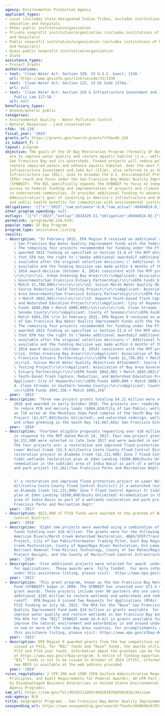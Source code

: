 ```yaml
---
agency: Environmental Protection Agency
applicant_types:
- Local (includes State-designated Indian Tribes, excludes institutions of higher
  education and hospitals
- Other public institution/organization
- Private nonprofit institution/organization (includes institutions of higher education
  and hospitals)
- Public nonprofit institution/organization (includes institutions of higher education
  and hospitals)
- Quasi-public nonprofit institution/organization
- State
assistance_types:
- Project Grants
authorizations:
- text: 'Clean Water Act: Section 320. 33 U.S.C. &sect; 1330.'
  url: https://www.govinfo.gov/link/uscode/33/1330
- text: 'Clean Water Act: Section 125, 33 US Code 1276a.'
  url: null
- text: 'Clean Water Act: Section 320 & Infrastructure Investment and Jobs Act (IIJA),
    Public Law 117-58.'
  url: null
beneficiary_types:
- Anyone/general public
categories:
- Environmental Quality - Water Pollution Control
- Natural Resources - Land Conservation
cfda: '66.126'
fiscal_year: '2024'
grants_url: https://grants.gov/search-grants?cfda=66.126
is_subpart_f: 1
layout: program
objective: The goals of the SF Bay Restoration Program (formally SF Bay Grant Program)
  are to improve water quality and restore aquatic habitat (i.e., wetlands) in the
  San Francisco Bay and its watersheds. Funded projects will reduce polluted run-off,
  restore impaired waters and enhance aquatic habitat. Over the next five years the
  Infrastructure Investment and Jobs Act (IIJA), also referred to as the Bipartisan
  Infrastructure Law (BIL), aims to broaden the U.S. Environmental Protection Agency’s
  (EPA) reach and focus under the San Francisco Bay Water Quality Improvement Fund
  (SFBWQIF). The BIL specifically expands the SFBWQIF to focus on inequities in the
  access to Federal funding and implementation of projects and climate resilience
  in underserved communities. It provides additional funding to advance the Biden
  Administration’s goal of investing in America’s infrastructure and delivering environmental
  and public health benefits for communities with environmental justice (EJ) concerns.
obligations: '[{"x":"2023","sam_estimate":0.0,"sam_actual":49494024.0,"usa_spending_actual":49494024.0},{"x":"2024","sam_estimate":0.0,"sam_actual":46042328.0,"usa_spending_actual":46042328.0},{"x":"2025","sam_estimate":0.0,"sam_actual":58200000.0,"usa_spending_actual":33397072.0}]'
other_program_spending: null
outlays: '[{"x":"2023","outlay":3834329.51,"obligation":49494024.0},{"x":"2024","outlay":515189.48,"obligation":46042328.0},{"x":"2025","outlay":0.0,"obligation":33397072.0}]'
permalink: /program/66.126.html
popular_name: SF Bay Program
program_type: assistance_listing
results:
- description: "In February 2015, EPA Region 9 received an additional $4,481,000 of\
    \ San Francisco Bay Water Quality Improvement Funds with the federal FY15 budget.\
    \ The remaining four projects recommended for funding under the FY14 RFP were\
    \ awarded 2015 funding as specified in Section II.A of the RFP which indicates\
    \ that EPA has the right to \"&make additional awards&if additional funding becomes\
    \ available after the original selection decisions.\" Additional funding became\
    \ available and the funding decision was made within 6 months of the original\
    \ 2014 award decision (October 8, 2014) consistent with the RFP provision. \r\n\
    \r\n\r\n\r\n1. Urban Greening Bay Area\r\n\r\nApplicant: Association of Bay Area\
    \ Governments/San Francisco Estuary Partnership\r\n\r\nEPA Funds $1,730,862 +\
    \ Match $1,740,000\r\n\r\n\r\n\r\n2. Suisun Marsh Water Quality Objectives Attainment:\
    \ Source Reduction Field Testing Project\r\n\r\nApplicant: Association of Bay\
    \ Area Governments/San Francisco Estuary Partnership\r\n\r\nEPA Funds $843,982\
    \ + Match $843,982\r\n\r\n\r\n\r\n3. Hayward Youth-based Trash Capture, Reduction,\
    \ and Watershed Education Project\r\n\r\nApplicant: City of Hayward\r\n\r\nEPA\
    \ Funds $800,000 + Match $800,000\r\n\r\n\r\n\r\n4. Clean Streams in Southern\
    \ Sonoma County\r\n\r\nApplicant: County of Sonoma\r\n\r\nEPA Funds $991,156 +\
    \ Match $991,156 \r\n In February 2015, EPA Region 9 received an additional $4,481,000\
    \ of San Francisco Bay Water Quality Improvement Funds with the federal FY15 budget.\
    \ The remaining four projects recommended for funding under the FY14 RFP were\
    \ awarded 2015 funding as specified in Section II.A of the RFP which indicates\
    \ that EPA has the right to \"&make additional awards&if additional funding becomes\
    \ available after the original selection decisions.\" Additional funding became\
    \ available and the funding decision was made within 6 months of the original\
    \ 2014 award decision (October 8, 2014) consistent with the RFP provision. \r\n\
    \r\n1. Urban Greening Bay Area\r\n\r\nApplicant: Association of Bay Area Governments/San\
    \ Francisco Estuary Partnership\r\n\r\nEPA Funds $1,730,862 + Match $1,740,000\r\
    \n\r\n2. Suisun Marsh Water Quality Objectives Attainment: Source Reduction Field\
    \ Testing Project\r\n\r\nApplicant: Association of Bay Area Governments/San Francisco\
    \ Estuary Partnership\r\n\r\nEPA Funds $843,982 + Match $843,982\r\n\r\n3. Hayward\
    \ Youth-based Trash Capture, Reduction, and Watershed Education Project\r\n\r\n\
    Applicant: City of Hayward\r\n\r\nEPA Funds $800,000 + Match $800,000\r\n\r\n\
    4. Clean Streams in Southern Sonoma County\r\n\r\nApplicant: County of Sonoma\r\
    \n\r\nEPA Funds $991,156 + Match $991,156"
  year: '2015'
- description: 'Three new project grants totaling $4.21 million were selected in July
    2016 and awarded in early October 2016. The projects are: roadside green infrastructure
    to reduce PCB and mercury loads ($864,634/City of San Pablo); wetlands restoration
    on 710 acres at the Mountain View Pond complex of the South Bay Salt Pond Restoration
    Project ($1,677,683/Ducks Unlimited); and watershed redesign, wetlands restoration
    and urban greening in the South Bay ($1,667,683/ San Francisco Estuary Partnership).'
  year: '2016'
- description: 'Fourteen eligible proposals requesting over $16 million were received
    in response to the RFP dated March 24, 2017. Four new project grants totaling
    $4,331,000 were selected in late June 2017 and were awarded in early October 2017.
    The four projects are: a restoration and improved flood protection project on
    Lower Walnut Creek ($1.5 mil/Contra Costa County Flood Control District); a watershed
    restoration project on Alameda Creek ($1,131,000/ Zone 7 Flood Control Agency);
    tidal wetlands restoration plan at Eden Landing ($500,000/Ducks Unlimited); and
    remediation in the subtidal area of India Basin as part of a wetlands restoration
    and park project ($1.2mil/San Francisco Parks and Recreation Dept)


    1) a restoration and improved flood protection project on Lower Walnut Creek ($1.5
    mil/Contra Costa County Flood Control District) 2) a watershed restoration project
    on Alameda Creek ($1,131,000/ Zone 7 Flood Control Agency) 3) tidal wetlands restoration
    plan at Eden Landing ($500,000/Ducks Unlimited) 4)remediation in the subtidal
    area of India Basin as part of a wetlands restoration and park project ($1.2mil/San
    Francisco Parks and Recreation Dept)'
  year: '2017'
- description: $822,000 of FY18 funds were awarded to the grantee of Napa County Flood
    Control District.
  year: '2018'
- description: 'Eight new projects were awarded using a combination of FY18 and FY19
    funds totaling over $10 million. The grants were for the following grantees/projects:
    American Rivers/Marsh Creek Watershed Restoration, ABAG/SFEP/Transforming Shorelines
    Project, City of San Pablo/Stormwater Trading Pilot, East Bay Regional Park District/Alder
    Creek Restoration, County of Napa/Napa River Restoration, Oro Loma Sanitary District/
    Nutrient Removal from Microvi Technology, County of San Mateo/Regional Stormwater
    Project Designs, and the County of Marin/Trash Control Infrastructure Project.'
  year: '2019'
- description: 'Five additional projects were selected for award  under the FY20 Request
    for Applications.  These awards were  fully funded.  For more information on accomplishments
    under this assistance listing, please visit:  https://www.epa.gov/sfbay-delta/sf-bay-water-quality-improvement-fund-progress-reports.'
  year: '2021'
- description: 'This grant program, known as the San Francisco Bay Water Quality Improvement
    Fund (SFBWQIF) began in 2008. The SFBWQIF has invested over $71.4 million in 59
    grant awards. These projects include over 80 partners who are contributing an
    additional $191 million to restore wetlands and watersheds and reduce polluted
    runoff.  EPA Region 9 issued two Requests for Applications (RFAs)  for available
    FY22 funding on July 18, 2022. The RFA for the “Base” San Francisco Bay Water
    Quality Improvement Fund made $24 million in grants available  for projects that
    improve water quality and restore wetlands in San Francisco Bay and its watersheds.
    The RFA for the “BIL” SFBWQIF made $4.8 mil in grants available for projects that
    improve the natural environment and waterbodies in and around underserved communities
    in one or more of the nine Bay Area counties. For accomplishments associated with
    this assistance listing, please visit: https://www.epa.gov/sfbay-delta/san-francisco-bay-water-quality-improvement-fund.'
  year: '2022'
- description: EPA Region 9 awarded grants from the two competitive solicitations
    issued in FY23, for “BIL” funds and “Base” funds, the awards utilized a mix of
    FY23 and FY24 year funds. Information about the grantees can be found on our website
    at https://www.epa.gov/sfbay-program. A notice of funding opportunity (NOFO) for
    “BIL” funds is set to be issued in October of 2024 (FY25), information about the
    new NOFO is available at the web address provided.
  year: '2024'
rules_regulations: 2 CFR 200 and 1500 (EPA Uniform Administrative Requirements, Cost
  Principles, and Audit Requirements for Federal Awards); 40 CFR Part 33 (Participation
  by Disadvantaged Business Enterprises in United States Environmental Protection
  Agency Programs).
sam_url: https://sam.gov/fal/d92d311a203c449283835b858101bc3d/view
sub-agency: N/A
title: Geographic Programs - San Francisco Bay Water Quality Improvement Fund
usaspending_url: https://www.usaspending.gov/search/?hash=16b0046a5797a1b2de3c463e70397c2e
---
```

